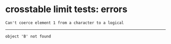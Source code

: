 # crosstable limit tests: errors

    Can't coerce element 1 from a character to a logical

---

    object 'B' not found

